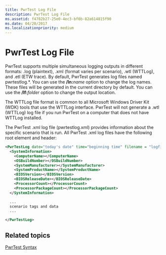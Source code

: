 ```yaml
---
title: PwrTest Log File
description: PwrTest Log File
ms.assetid: f4782b27-25e0-4ec3-bf0b-82a614815f90
ms.date: 04/20/2017
ms.localizationpriority: medium
---
```


# PwrTest Log File


PwrTest supports multiple simultaneous logging outputs in different formats: .log (plaintext), .xml (format varies per scenario), .wtl (WTTLog), and .etl (ETW trace). By default, PwrTest generates log files named pwrtestlog.\*. You can use the **/ln:**<em>name</em> option to change the log names. These files will be generated in the current directory by default. You can use the **/lf:**<em>folder</em> option to change the output location.

The WTTLog file format is common to all Microsoft Windows Driver Kit (WDK) tools that use the WTTLog interface. PwrTest will not generate a .wtl (WTTLog) log file if you run PwrTest on a computer that does not have WTTLog installed.

The PwrTest .xml log file (pwrtestlog.xml) provides information about the specific scenario that is run. All PwrTest .xml log files have the following root element and header:

```XML
<PwrTestLog date="today's date" time="beginning time" filename = "logfile path">
  <SystemInformation>
    <ComputerName></ComputerName>
    <OSBuildNumber></OSBuildNumber>
    <SystemManufacturer></SystemManufacturer>
    <SystemProductName></SystemProductName>
    <BIOSVersion></BIOSVersion>
    <BIOSReleaseDate></BIOSReleaseDate>
    <ProcessorCount></ProcessorCount>
    <ProcessorPackageCount></ProcessorPackageCount>
  </SystemInformation>

  ... 
  scenario tags and data
  ...

</PwrTestLog>
```

## <span id="related_topics"></span>Related topics


[PwrTest Syntax](pwrtest-syntax.md)

 

 






